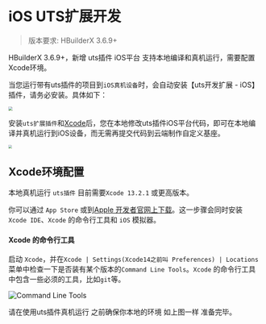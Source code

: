 # iOS UTS扩展开发

> 版本要求: HBuilderX 3.6.9+

HBuilderX 3.6.9+，新增 uts插件 iOS平台 支持本地编译和真机运行，需要配置Xcode环境。

当您运行带有uts插件的项目到`iOS真机设备`时，会自动安装【uts开发扩展 - iOS】插件，请务必安装。具体如下：

<img src="https://f184e7c3-1912-41b2-b81f-435d1b37c7b4.cdn.bspapp.com/VKCEYUGU-f184e7c3-1912-41b2-b81f-435d1b37c7b4/555e0151-9529-4fdf-ba91-3ea7f8955f9b.jpg" style="zoom: 50%" />

安装`uts扩展插件`和[Xcode](#Xcode环境配置)后，您在本地修改uts插件iOS平台代码，即可在本地编译并真机运行到iOS设备，而无需再提交代码到云端制作自定义基座。

<img src="https://f184e7c3-1912-41b2-b81f-435d1b37c7b4.cdn.bspapp.com/VKCEYUGU-f184e7c3-1912-41b2-b81f-435d1b37c7b4/53171324-8d09-4a41-b93a-ef85ba0f7e51.jpg" style="zoom: 45%" />

## Xcode环境配置

本地真机运行 `uts插件` 目前需要`Xcode 13.2.1` 或更高版本。

你可以通过 `App Store` 或到[Apple 开发者官网上下载](https://developer.apple.com/xcode/downloads/ank)。这一步骤会同时安装 `Xcode IDE`、`Xcode` 的命令行工具和 `iOS` 模拟器。

#### Xcode 的命令行工具

启动 `Xcode`，并在`Xcode | Settings(Xcode14之前叫 Preferences) | Locations`菜单中检查一下是否装有某个版本的`Command Line Tools`。`Xcode` 的命令行工具中包含一些必须的工具，比如`git`等。

![Command Line Tools](https://native-res.dcloud.net.cn/images/uts/iOS/xcode_command_line_tool.jpeg)

请在使用uts插件真机运行 之前确保你本地的环境 如上图一样 准备完毕。